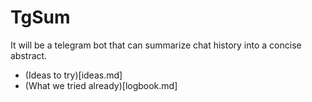 # TgSum
It will be a telegram bot that can summarize chat history into a concise abstract.
- (Ideas to try)[ideas.md]
- (What we tried already)[logbook.md]